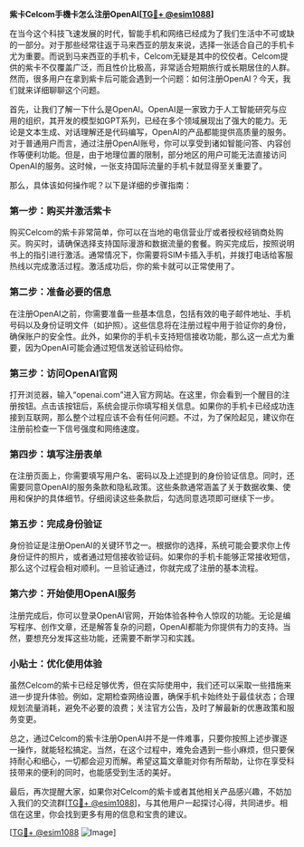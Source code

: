 **紫卡Celcom手機卡怎么注册OpenAI[[TG💪+ @esim1088](https://t.me/s/esim1088)]**

在当今这个科技飞速发展的时代，智能手机和网络已经成为了我们生活中不可或缺的一部分。对于那些经常往返于马来西亚的朋友来说，选择一张适合自己的手机卡尤为重要。而说到马来西亚的手机卡，Celcom无疑是其中的佼佼者。Celcom提供的紫卡不仅覆盖广泛，而且性价比极高，非常适合短期旅行或长期居住的人群。然而，很多用户在拿到紫卡后可能会遇到一个问题：如何注册OpenAI？今天，我们就来详细聊聊这个问题。

首先，让我们了解一下什么是OpenAI。OpenAI是一家致力于人工智能研究与应用的组织，其开发的模型如GPT系列，已经在多个领域展现出了强大的能力。无论是文本生成、对话理解还是代码编写，OpenAI的产品都能提供高质量的服务。对于普通用户而言，通过注册OpenAI账号，你可以享受到诸如智能问答、内容创作等便利功能。但是，由于地理位置的限制，部分地区的用户可能无法直接访问OpenAI的服务。这时候，一张支持国际流量的手机卡就显得至关重要了。

那么，具体该如何操作呢？以下是详细的步骤指南：

### 第一步：购买并激活紫卡

购买Celcom的紫卡非常简单，你可以在当地的电信营业厅或者授权经销商处购买。购买时，请确保选择支持国际漫游和数据流量的套餐。购买完成后，按照说明书上的指引进行激活。通常情况下，你需要将SIM卡插入手机，并拨打电话给客服热线以完成激活过程。激活成功后，你的紫卡就可以正常使用了。

### 第二步：准备必要的信息

在注册OpenAI之前，你需要准备一些基本信息，包括有效的电子邮件地址、手机号码以及身份证明文件（如护照）。这些信息将在注册过程中用于验证你的身份，确保账户的安全性。此外，如果你的手机卡支持短信接收功能，那么这一点尤为重要，因为OpenAI可能会通过短信发送验证码给你。

### 第三步：访问OpenAI官网

打开浏览器，输入“openai.com”进入官方网站。在这里，你会看到一个醒目的注册按钮。点击该按钮后，系统会提示你填写相关信息。如果你的手机卡已经成功连接到互联网，那么整个过程应该不会有任何问题。不过，为了保险起见，建议你在注册前检查一下信号强度和网络速度。

### 第四步：填写注册表单

在注册页面上，你需要填写用户名、密码以及上述提到的身份验证信息。同时，还需要同意OpenAI的服务条款和隐私政策。这些条款通常涵盖了关于数据收集、使用和保护的具体细节。仔细阅读这些条款后，勾选同意选项即可继续下一步。

### 第五步：完成身份验证

身份验证是注册OpenAI的关键环节之一。根据你的选择，系统可能会要求你上传身份证件的照片，或者通过短信接收验证码。如果你的手机卡能够正常接收短信，那么这个过程会相对顺利。一旦验证通过，你就完成了注册的基本流程。

### 第六步：开始使用OpenAI服务

注册完成后，你可以登录OpenAI官网，开始体验各种令人惊叹的功能。无论是编写程序、创作文章，还是解答复杂的问题，OpenAI都能为你提供有力的支持。当然，要想充分发挥这些功能，还需要不断学习和实践。

### 小贴士：优化使用体验

虽然Celcom的紫卡已经足够优秀，但在实际使用中，我们还可以采取一些措施来进一步提升体验。例如，定期检查网络设置，确保手机卡始终处于最佳状态；合理规划流量消耗，避免不必要的浪费；关注官方公告，及时了解最新的优惠政策和服务变更。

总之，通过Celcom的紫卡注册OpenAI并不是一件难事，只要你按照上述步骤逐一操作，就能轻松搞定。当然，在这个过程中，难免会遇到一些小麻烦，但只要保持耐心和细心，一切都会迎刃而解。希望这篇文章能对你有所帮助，让你在享受科技带来的便利的同时，也能感受到生活的美好。

最后，再次提醒大家，如果你对Celcom的紫卡或者其他相关产品感兴趣，不妨加入我们的交流群[[TG💪+ @esim1088](https://t.me/s/esim1088)]，与其他用户一起探讨心得，共同进步。相信在这里，你会找到更多有用的信息和宝贵的建议。

[[TG💪+ @esim1088](https://t.me/s/esim1088) ![Image](https://i.postimg.cc/4NQfJmqS/Snipaste-2025-05-13-00-14-12.png)]
